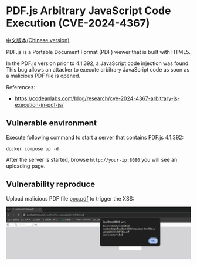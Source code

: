 # PDF.js Arbitrary JavaScript Code Execution (CVE-2024-4367)

[中文版本(Chinese version)](README.zh-cn.md)

PDF.js is a Portable Document Format (PDF) viewer that is built with HTML5.

In the PDF.js version prior to 4.1.392, a JavaScript code injection was found. This bug allows an attacker to execute arbitrary JavaScript code as soon as a malicious PDF file is opened.

References:

- <https://codeanlabs.com/blog/research/cve-2024-4367-arbitrary-js-execution-in-pdf-js/>

## Vulnerable environment

Execute following command to start a server that contains PDF.js 4.1.392:

```
docker compose up -d
```

After the server is started, browse `http://your-ip:8080` you will see an uploading page.

## Vulnerability reproduce

Upload malicious PDF file [poc.pdf](poc.pdf) to trigger the XSS:

![](1.png)
